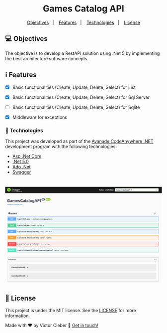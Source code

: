 <h1 align="center"> Games Catalog API </h1>

<p align="center">
  <a href="#objectives">Objectives</a>&nbsp;&nbsp;&nbsp;|&nbsp;&nbsp;&nbsp;
  <a href="#features">Features</a>&nbsp;&nbsp;&nbsp;|&nbsp;&nbsp;&nbsp;
  <a href="#technologies">Technologies</a>&nbsp;&nbsp;&nbsp;|&nbsp;&nbsp;&nbsp;
  <a href="#license">License</a>
</p>


## :computer: Objectives
The objective is to develop a RestAPI solution using .Net 5 by implementing the best architecture software concepts.

## :information_source: Features

- [x] Basic functionalities (Create, Update, Delete, Select) for List
- [x] Basic functionalities (Create, Update, Delete, Select) for Sql Server
- [ ] Basic functionalities (Create, Update, Delete, Select) for Sqlite
- [x] Middleware for exceptions


### :rocket: Technologies

This project was developed as part of the [Avanade CodeAnywhere .NET](https://web.digitalinnovation.one/track/avanade-codeanywhere-net) development program with the following technologies:

-  [Asp .Net Core](https://dotnet.microsoft.com/learn/aspnet/what-is-aspnet-core)
-  [.Net 5.0](https://docs.microsoft.com/en-us/dotnet/core/dotnet-five)
-  [Ado .Net](https://docs.microsoft.com/en-us/dotnet/framework/data/adonet/ado-net-overview)
-  [Swagger](https://docs.microsoft.com/en-us/aspnet/core/tutorials/web-api-help-pages-using-swagger?view=aspnetcore-5.0)

<h1 align="center">
  <img alt="API use" title="#API use" src="./GamesCatalogAPI/images/screenshot.png" />
</h1>

## :memo: License
This project is under the MIT license. See the [LICENSE](https://github.com/lukemorales/rocketshoes-react-native/blob/master/LICENSE) for more information.


Made with ♥ by Victor Cleber :wave: [Get in touch!](https://www.linkedin.com/in/victor-cleber/?locale=en_US)
